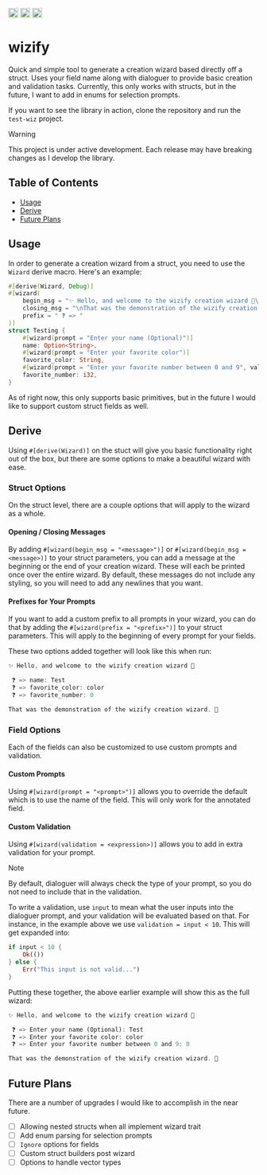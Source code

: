 [<img alt="Github Repo" src="https://img.shields.io/badge/github-calsimmon%2Fwifizy--rs-8da0cb?style=for-the-badge&logo=github" height="20">](https://github.com/CalSimmon/wizify-rs)
[<img alt="Crates.io" src="https://img.shields.io/badge/crates.io-v0.0.1-fc8d62?style=for-the-badge&logo=rust" height="20">](https://crates.io/crates/wizify)
[<img alt="Docs.rs" src="https://img.shields.io/badge/docs.rs-wizify-66c2a5?style=for-the-badge&labelColor=555555&logo=docs.rs" height="20">](https://docs.rs/wizify)

# wizify

Quick and simple tool to generate a creation wizard based directly off a struct. Uses your field name along with dialoguer to provide
basic creation and validation tasks. Currently, this only works with structs, but in the future, I want to add in enums for selection 
prompts.

If you want to see the library in action, clone the repository and run the `test-wiz` project.

> [!WARNING]
> This project is under active development. Each release may have breaking changes as I develop the library.

## Table of Contents

- [Usage](#usage)
- [Derive](#derive)
- [Future Plans](#future-plans)

## Usage
In order to generate a creation wizard from a struct, you need to use the `Wizard` derive macro. Here's an example:

```rust
#[derive(Wizard, Debug)]
#[wizard(
    begin_msg = "✨ Hello, and welcome to the wizify creation wizard 🐧\n\n",
    closing_msg = "\nThat was the demonstration of the wizify creation wizard. 🌛",
    prefix = " ❓ => "
)]
struct Testing {
    #[wizard(prompt = "Enter your name (Optional)")]
    name: Option<String>,
    #[wizard(prompt = "Enter your favorite color")]
    favorite_color: String,
    #[wizard(prompt = "Enter your favorite number between 0 and 9", validation = input < 10)]
    favorite_number: i32,
}
```
As of right now, this only supports basic primitives, but in the future I would like to support custom struct fields as well.

## Derive
Using `#[derive(Wizard)]` on the stuct will give you basic functionality right out of the box, but there are some options to make a 
beautiful wizard with ease.

### Struct Options
On the struct level, there are a couple options that will apply to the wizard as a whole.

#### Opening / Closing Messages
By adding `#[wizard(begin_msg = "<message>")]` or `#[wizard(begin_msg = <message>)]` to your struct parameters, you can add a message at the beginning or the
end of your creation wizard. These will each be printed once over the entire wizard. By default, these messages do not include any 
styling, so you will need to add any newlines that you want.

#### Prefixes for Your Prompts
If you want to add a custom prefix to all prompts in your wizard, you can do that by adding the `#[wizard(prefix = "<prefix>")]` to your
struct parameters. This will apply to the beginning of every prompt for your fields.

These two options added together will look like this when run:

```rust
✨ Hello, and welcome to the wizify creation wizard 🐧

 ❓ => name: Test
 ❓ => favorite_color: color
 ❓ => favorite_number: 0

That was the demonstration of the wizify creation wizard. 🌛
```

### Field Options
Each of the fields can also be customized to use custom prompts and validation.

#### Custom Prompts
Using `#[wizard(prompt = "<prompt>")]` allows you to override the default which is to use the name of the field. This will only work for the
annotated field.

#### Custom Validation
Using `#[wizard(validation = <expression>)]` allows you to add in extra validation for your prompt. 

> [!NOTE]
> By default, dialoguer will always check
> the type of your prompt, so you do not need to include that in the validation. 

To write a validation, use `input` to mean what the user inputs into the dialoguer prompt, and your validation will be evaluated based on that.
For instance, in the example above we use `validation = input < 10`. This will get expanded into:

```rust
if input < 10 {
    Ok(())
} else {
    Err("This input is not valid...")
}
```
Putting these together, the above earlier example will show this as the full wizard:

```rust
✨ Hello, and welcome to the wizify creation wizard 🐧

 ❓ => Enter your name (Optional): Test
 ❓ => Enter your favorite color: color
 ❓ => Enter your favorite number between 0 and 9: 0

That was the demonstration of the wizify creation wizard. 🌛
```

## Future Plans
There are a number of upgrades I would like to accomplish in the near future.
- [ ] Allowing nested structs when all implement wizard trait
- [ ] Add enum parsing for selection prompts
- [ ] `Ignore` options for fields
- [ ] Custom struct builders post wizard
- [ ] Options to handle vector types
